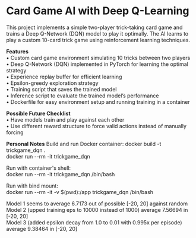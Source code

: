 # Card Game AI with Deep Q-Learning  
This project implements a simple two-player trick-taking card game and trains a Deep Q-Network (DQN) model to play it optimally. The AI learns to play a custom 10-card trick game using reinforcement learning techniques.  
  
**Features**  
• Custom card game environment simulating 10 tricks between two players  
• Deep Q-Network (DQN) implemented in PyTorch for learning the optimal strategy  
• Experience replay buffer for efficient learning  
• Epsilon-greedy exploration strategy  
• Training script that saves the trained model  
• Inference script to evaluate the trained model’s performance  
• Dockerfile for easy environment setup and running training in a container  
  
**Possible Future Checklist**  
• Have models train and play against each other  
• Use different reward structure to force valid actions instead of manually forcing
  
**Personal Notes**
Build and run Docker container:
docker build -t trickgame_dqn .  
docker run --rm -it trickgame_dqn 
  
Run with container's shell:  
docker run --rm -it trickgame_dqn /bin/bash  
  
Run with bind mount:  
docker run --rm -it -v $(pwd):/app trickgame_dqn /bin/bash  
  
  
  
Model 1 seems to average 6.7173 out of possible [-20, 20] against random  
Model 2 (upped training eps to 10000 instead of 1000) average 7.56694 in [-20, 20]  
Model 3 (added epsilon decay from 1.0 to 0.01 with 0.995x per episode) average 9.38464 in [-20, 20]
